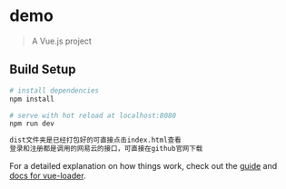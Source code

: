# demo

> A Vue.js project

## Build Setup

``` bash
# install dependencies
npm install

# serve with hot reload at localhost:8080
npm run dev

dist文件夹是已经打包好的可直接点击index.html查看
登录和注册都是调用的网易云的接口，可直接在github官网下载
```

For a detailed explanation on how things work, check out the [guide](http://vuejs-templates.github.io/webpack/) and [docs for vue-loader](http://vuejs.github.io/vue-loader).

